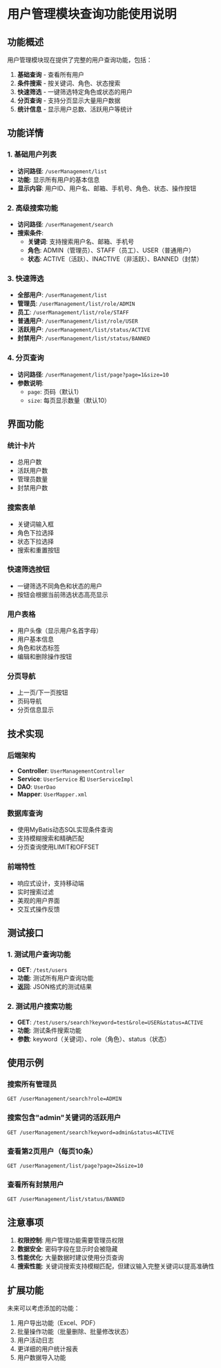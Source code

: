 # 用户管理模块查询功能使用说明

## 功能概述

用户管理模块现在提供了完整的用户查询功能，包括：

1. **基础查询** - 查看所有用户
2. **条件搜索** - 按关键词、角色、状态搜索
3. **快速筛选** - 一键筛选特定角色或状态的用户
4. **分页查询** - 支持分页显示大量用户数据
5. **统计信息** - 显示用户总数、活跃用户等统计

## 功能详情

### 1. 基础用户列表
- **访问路径**: `/userManagement/list`
- **功能**: 显示所有用户的基本信息
- **显示内容**: 用户ID、用户名、邮箱、手机号、角色、状态、操作按钮

### 2. 高级搜索功能
- **访问路径**: `/userManagement/search`
- **搜索条件**:
  - **关键词**: 支持搜索用户名、邮箱、手机号
  - **角色**: ADMIN（管理员）、STAFF（员工）、USER（普通用户）
  - **状态**: ACTIVE（活跃）、INACTIVE（非活跃）、BANNED（封禁）

### 3. 快速筛选
- **全部用户**: `/userManagement/list`
- **管理员**: `/userManagement/list/role/ADMIN`
- **员工**: `/userManagement/list/role/STAFF`
- **普通用户**: `/userManagement/list/role/USER`
- **活跃用户**: `/userManagement/list/status/ACTIVE`
- **封禁用户**: `/userManagement/list/status/BANNED`

### 4. 分页查询
- **访问路径**: `/userManagement/list/page?page=1&size=10`
- **参数说明**:
  - `page`: 页码（默认1）
  - `size`: 每页显示数量（默认10）

## 界面功能

### 统计卡片
- 总用户数
- 活跃用户数
- 管理员数量
- 封禁用户数

### 搜索表单
- 关键词输入框
- 角色下拉选择
- 状态下拉选择
- 搜索和重置按钮

### 快速筛选按钮
- 一键筛选不同角色和状态的用户
- 按钮会根据当前筛选状态高亮显示

### 用户表格
- 用户头像（显示用户名首字母）
- 用户基本信息
- 角色和状态标签
- 编辑和删除操作按钮

### 分页导航
- 上一页/下一页按钮
- 页码导航
- 分页信息显示

## 技术实现

### 后端架构
- **Controller**: `UserManagementController`
- **Service**: `UserService` 和 `UserServiceImpl`
- **DAO**: `UserDao`
- **Mapper**: `UserMapper.xml`

### 数据库查询
- 使用MyBatis动态SQL实现条件查询
- 支持模糊搜索和精确匹配
- 分页查询使用LIMIT和OFFSET

### 前端特性
- 响应式设计，支持移动端
- 实时搜索过滤
- 美观的用户界面
- 交互式操作反馈

## 测试接口

### 1. 测试用户查询功能
- **GET**: `/test/users`
- **功能**: 测试所有用户查询功能
- **返回**: JSON格式的测试结果

### 2. 测试用户搜索功能
- **GET**: `/test/users/search?keyword=test&role=USER&status=ACTIVE`
- **功能**: 测试条件搜索功能
- **参数**: keyword（关键词）、role（角色）、status（状态）

## 使用示例

### 搜索所有管理员
```
GET /userManagement/search?role=ADMIN
```

### 搜索包含"admin"关键词的活跃用户
```
GET /userManagement/search?keyword=admin&status=ACTIVE
```

### 查看第2页用户（每页10条）
```
GET /userManagement/list/page?page=2&size=10
```

### 查看所有封禁用户
```
GET /userManagement/list/status/BANNED
```

## 注意事项

1. **权限控制**: 用户管理功能需要管理员权限
2. **数据安全**: 密码字段在显示时会被隐藏
3. **性能优化**: 大量数据时建议使用分页查询
4. **搜索性能**: 关键词搜索支持模糊匹配，但建议输入完整关键词以提高准确性

## 扩展功能

未来可以考虑添加的功能：
1. 用户导出功能（Excel、PDF）
2. 批量操作功能（批量删除、批量修改状态）
3. 用户活动日志
4. 更详细的用户统计报表
5. 用户数据导入功能 